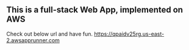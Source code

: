 ## This is a full-stack Web App, implemented on AWS

Check out below url and have fun.
https://qpaidv25rg.us-east-2.awsapprunner.com 

